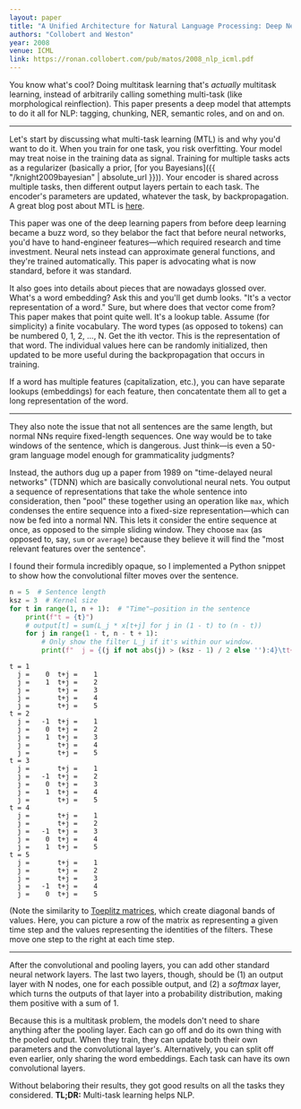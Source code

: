 ```yaml
---
layout: paper
title: "A Unified Architecture for Natural Language Processing: Deep Neural Networks with Multitask Learning"
authors: "Collobert and Weston"
year: 2008
venue: ICML
link: https://ronan.collobert.com/pub/matos/2008_nlp_icml.pdf
---
```


You know what's cool? Doing multitask learning that's *actually* multitask learning, instead of arbitrarily calling something multi-task (like morphological reinflection). This paper presents a deep model that attempts to do it all for NLP: tagging, chunking, NER, semantic roles, and on and on.

<!--more-->
---

Let's start by discussing what multi-task learning (MTL) is and why you'd want to do it. When you train for one task, you risk overfitting. Your model may treat noise in the training data as signal. Training for multiple tasks acts as a regularizer (basically a prior, [for you Bayesians]({{ "/knight2009bayesian" | absolute_url }})). Your encoder is shared across multiple tasks, then different output layers pertain to each task. The encoder's parameters are updated, whatever the task, by backpropagation. A great blog post about MTL is [here](http://ruder.io/multi-task/).

This paper was one of the deep learning papers from before deep learning became a buzz word, so they belabor the fact that before neural networks, you'd have to hand-engineer features—which required research and time investment. Neural nets instead can approximate general functions, and they're trained automatically. This paper is advocating what is now standard, before it was standard.

It also goes into details about pieces that are nowadays glossed over. What's a word embedding? Ask this and you'll get dumb looks. "It's a vector representation of a word." Sure, but where does that vector come from? This paper makes that point quite well. It's a lookup table. Assume (for simplicity) a finite vocabulary. The word types (as opposed to tokens) can be numbered 0, 1, 2, ..., N. Get the ith vector. This is the representation of that word. The individual values here can be randomly initialized, then updated to be more useful during the backpropagation that occurs in training.

If a word has multiple features (capitalization, etc.), you can have separate lookups (embeddings) for each feature, then concatentate them all to get a long representation of the word.

---

They also note the issue that not all sentences are the same length, but normal NNs require fixed-length sequences. One way would be to take windows of the sentence, which is dangerous. Just think—is even a 50-gram language model enough for grammaticality judgments?

Instead, the authors dug up a paper from 1989 on "time-delayed neural networks" (TDNN) which are basically convolutional neural nets. You output a sequence of representations that take the whole sentence into consideration, then "pool" these together using an operation like `max`, which condenses the entire sequence into a fixed-size representation—which can now be fed into a normal NN. This lets it consider the entire sequence at once, as opposed to the simple sliding window. They choose `max` (as opposed to, say, `sum` or `average`) because they believe it will find the "most relevant features over the sentence".

I found their formula incredibly opaque, so I implemented a Python snippet to show how the convolutional filter moves over the sentence. 

```python
n = 5  # Sentence length
ksz = 3  # Kernel size
for t in range(1, n + 1):  # "Time"—position in the sentence
    print(f"t = {t}")
    # output[t] = sum(L_j * x[t+j] for j in (1 - t) to (n - t))
    for j in range(1 - t, n - t + 1):
        # Only show the filter L_j if it's within our window.
        print(f"  j = {(j if not abs(j) > (ksz - 1) / 2 else ''):4}\tt+j = {t+j:4}")
```

```
t = 1
  j =    0	t+j =    1
  j =    1	t+j =    2
  j =     	t+j =    3
  j =     	t+j =    4
  j =     	t+j =    5
t = 2
  j =   -1	t+j =    1
  j =    0	t+j =    2
  j =    1	t+j =    3
  j =     	t+j =    4
  j =     	t+j =    5
t = 3
  j =     	t+j =    1
  j =   -1	t+j =    2
  j =    0	t+j =    3
  j =    1	t+j =    4
  j =     	t+j =    5
t = 4
  j =     	t+j =    1
  j =     	t+j =    2
  j =   -1	t+j =    3
  j =    0	t+j =    4
  j =    1	t+j =    5
t = 5
  j =     	t+j =    1
  j =     	t+j =    2
  j =     	t+j =    3
  j =   -1	t+j =    4
  j =    0	t+j =    5
```

(Note the similarity to [Toeplitz matrices](https://en.m.wikipedia.org/wiki/Toeplitz_matrix), which create diagonal bands of values. Here, you can picture a row of the matrix as representing a given time step and the values representing the identities of the filters. These move one step to the right at each time step.

---

After the convolutional and pooling layers, you can add other standard neural network layers. The last two layers, though, should be (1) an output layer with N nodes, one for each possible output, and (2) a *softmax* layer, which turns the outputs of that layer into a probability distribution, making them positive with a sum of 1. 

Because this is a multitask problem, the models don't need to share anything after the pooling layer. Each can go off and do its own thing with the pooled output. When they train, they can update both their own parameters and the convolutional layer's. Alternatively, you can split off even earlier, only sharing the word embeddings. Each task can have its own convolutional layers.

Without belaboring their results, they got good results on all the tasks they considered. **TL;DR:** Multi-task learning helps NLP.
